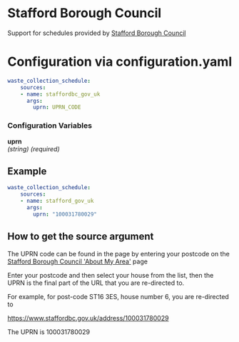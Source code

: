 # Stafford Borough Council

Support for schedules provided by [Stafford Borough Council](https://www.staffordbc.gov.uk/)

# Configuration via configuration.yaml

```yaml
waste_collection_schedule:
    sources:
    - name: staffordbc_gov_uk
      args:
        uprn: UPRN_CODE
```

### Configuration Variables

**uprn**<br>
*(string) (required)*

## Example

```yaml
waste_collection_schedule:
    sources:
    - name: stafford_gov_uk
      args:
        uprn: "100031780029"
```

## How to get the source argument

The UPRN code can be found in the page by entering your postcode on the
[Stafford Borough Council 'About My Area'](https://www.staffordbc.gov.uk/about-my-area) page

Enter your postcode and then select your house from the list, then the UPRN is the final part of
the URL that you are re-directed to.

For example, for post-code ST16 3ES, house number 6, you are re-directed to


https://www.staffordbc.gov.uk/address/100031780029

The UPRN is 100031780029
